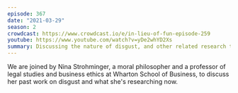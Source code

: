```yaml
---
episode: 367
date: "2021-03-29"
season: 2
crowdcast: https://www.crowdcast.io/e/in-lieu-of-fun-episode-259
youtube: https://www.youtube.com/watch?v=yDe2whYD2Xs
summary: Discussing the nature of disgust, and other related research topics
---
```

We are joined by Nina Strohminger, a moral philosopher and a professor of legal
studies and business ethics at Wharton School of Business, to discuss her past
work on disgust and what she's researching now.
